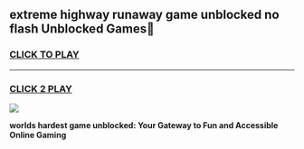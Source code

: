 
## extreme highway runaway game unblocked no flash Unblocked Games👋
<h3>
<a href="https://premium.freeplayer.one?title=extreme_highway_runaway_game_unblocked_no_flash&ref=16F">CLICK TO PLAY</a></h3>
<hr>

<h3>
<a href="https://premium.freeplayer.one?title=extreme_highway_runaway_game_unblocked_no_flash&ref=16F">CLICK 2 PLAY</a>
  
</h3>

<a href="https://premium.freeplayer.one?title=extreme_highway_runaway_game_unblocked_no_flash&ref=16F/"><img src="https://clearcache.store/games.png"></a>


**worlds hardest game unblocked: Your Gateway to Fun and Accessible Online Gaming**
